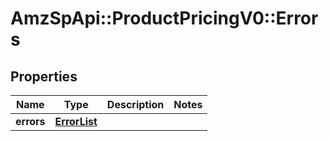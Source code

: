 # AmzSpApi::ProductPricingV0::Errors

## Properties
Name | Type | Description | Notes
------------ | ------------- | ------------- | -------------
**errors** | [**ErrorList**](ErrorList.md) |  | 

